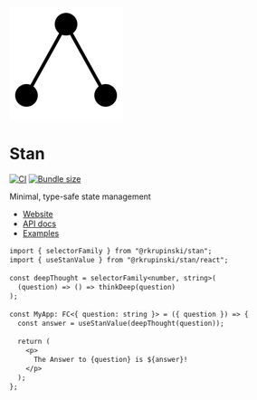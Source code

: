[![](packages/website/static/img/logo.svg)](https://rkrupinski.github.io/stan)

# Stan

[![CI](https://github.com/rkrupinski/stan/actions/workflows/ci.yml/badge.svg)](https://github.com/rkrupinski/stan/actions/workflows/ci.yml)
[![Bundle size](https://badgen.net/bundlephobia/minzip/@rkrupinski/stan)](https://bundlephobia.com/package/@rkrupinski/stan)

Minimal, type-safe state management

- [Website](https://rkrupinski.github.io/stan)
- [API docs](https://rkrupinski.github.io/stan/docs/api/state)
- [Examples](https://rkrupinski.github.io/stan/docs/getting-started/examples)

```tsx
import { selectorFamily } from "@rkrupinski/stan";
import { useStanValue } from "@rkrupinski/stan/react";

const deepThought = selectorFamily<number, string>(
  (question) => () => thinkDeep(question)
);

const MyApp: FC<{ question: string }> = ({ question }) => {
  const answer = useStanValue(deepThought(question));

  return (
    <p>
      The Answer to {question} is ${answer}!
    </p>
  );
};
```
